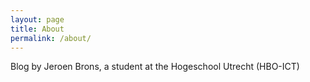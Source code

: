 ```yaml
---
layout: page
title: About
permalink: /about/
---
```


Blog by Jeroen Brons, a student at the Hogeschool Utrecht (HBO-ICT)
